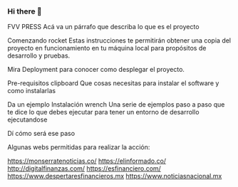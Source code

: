 ### Hi there 👋


FVV PRESS Acá va un párrafo que describa lo que es el proyecto

Comenzando rocket Estas instrucciones te permitirán obtener una copia del proyecto en funcionamiento en tu máquina local para propósitos de desarrollo y pruebas.

Mira Deployment para conocer como desplegar el proyecto.

Pre-requisitos clipboard Que cosas necesitas para instalar el software y como instalarlas

Da un ejemplo Instalación wrench Una serie de ejemplos paso a paso que te dice lo que debes ejecutar para tener un entorno de desarrollo ejecutandose

Dí cómo será ese paso

Algunas webs permitidas para realizar la acción:

https://monserratenoticias.co/ 
https://elinformado.co/
http://digitalfinanzas.com/
https://esfinanciero.com/
https://www.despertaresfinancieros.mx
https://www.noticiasnacional.mx


